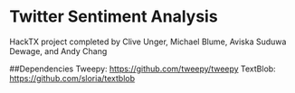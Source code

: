 # Twitter Sentiment Analysis
HackTX project completed by Clive Unger, Michael Blume, Aviska Suduwa Dewage, and Andy Chang

##Dependencies
Tweepy: https://github.com/tweepy/tweepy
TextBlob: https://github.com/sloria/textblob
